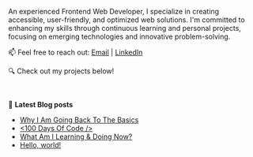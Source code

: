 <!-- ![Header](./header.png)

<br/>  -->

<p>An experienced Frontend Web Developer, I specialize in creating accessible, user-friendly, and optimized web solutions. I'm committed to enhancing my skills through continuous learning and personal projects, focusing on emerging technologies and innovative problem-solving.

📫 Feel free to reach out: [Email](lawrencen@hotmail.com) | [LinkedIn](https://www.linkedin.com/in/lawlawson/)

🔍 Check out my projects below! </p>

<br/>

📙 <strong>Latest Blog posts</strong>

<!-- BLOG-POST-LIST:START -->
- [Why I Am Going Back To The Basics](https://dev.to/lawlawson/why-i-am-going-back-to-the-basics-3ibc)
- [&lt;100 Days Of Code /&gt;](https://dev.to/lawlawson/100-days-of-code-43dj)
- [What Am I Learning &amp; Doing Now?](https://dev.to/lawlawson/what-am-i-learning-doing-now-3g11)
- [Hello, world!](https://dev.to/lawlawson/hello-world-215e)
<!-- BLOG-POST-LIST:END -->
